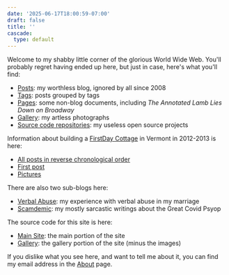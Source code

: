 ```yaml
---
date: '2025-06-17T18:00:59-07:00'
draft: false
title: ''
cascade:
  type: default
---
```


Welcome to my shabby little corner of the glorious World Wide Web.
You'll probably regret having ended up here, but just in case,
here's what you'll find:

* [Posts](/posts/): my worthless blog, ignored by all since 2008
* [Tags](/tags): posts grouped by tags
* [Pages](/pages/): some non-blog documents, including *The Annotated Lamb Lies Down on Broadway*
* [Gallery](/gallery/): my artless photographs
* [Source code repositories](/fossil/): my useless open source projects

Information about building a [FirstDay Cottage](http://www.firstdaycottage.com/)
in Vermont in 2012-2013 is here:

* [All posts in reverse chronological order](/tags/firstday-cottage/)
* [First post](/posts/2012-05-11-firstday-cottage-under-way/)
* [Pictures](/gallery/firstday-cottage/)

There are also two sub-blogs here:

* [Verbal Abuse](/abuse/): my experience with verbal abuse in my marriage
* [Scamdemic](/scamdemic): my mostly sarcastic writings about the Great Covid Psyop

The source code for this site is here:

* [Main Site](https://github.com/bloovis/bloovis.com): the main portion of the site
* [Gallery](https://github.com/bloovis/gallery): the gallery portion of the site (minus the images)

If you dislike what you see here, and want to tell me about it,
you can find my email address in the [About](/about/) page.
